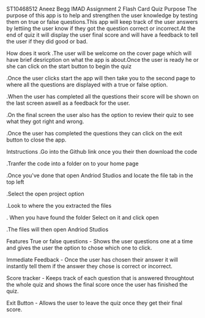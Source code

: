 ST10468512 Aneez Begg
IMAD Assignment 2 Flash Card Quiz
Purpose
The purpose of this app is to help and strengthen the user knowledge by testing them on true or false questions.This app will keep track of the user answers by lettiing the user know if they got the question correct or incorrect.At the end of quiz it will display the user final score and will have a feedback to tell the user if they did good or bad.

How does it work
.The user will be welcome on the cover page which will have brief desricption on what the app is about.Once the user is ready he or she can click on the start button to begin the quiz

.Once the user clicks start the app will then take you to the second page to where all the questions are displayed with a true or false option.

.When the user has completed all the questions their score will be shown on the last screen aswell as a feedback for the user.

.On the final screen the user also has the option to review their quiz to see what they got right and wrong.

.Once the user has completed the questions they can click on the exit button to close the app.

Intstructions
.Go into the Github link once you their then download the code

.Tranfer the code into a folder on to your home page

.Once you've done that open Andriod Studios and locate the file tab in the top left

.Select the open project option

.Look to where the you extracted the files

. When you have found the folder Select on it and click open

.The files will then open Andriod Studios

Features
True or false questions - Shows the user questions one at a time and gives the user the option to chose which one to click.

Immediate Feedback - Once the user has chosen their answer it will instantly tell them if the answer they chose is correct or incorrect.

Score tracker - Keeps track of each question that is answered throughtout the whole quiz and shows the final score once the user has finished the quiz.

Exit Button - Allows the user to leave the quiz once they get their final score.
